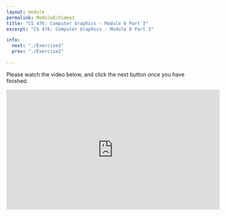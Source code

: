 ```yaml
---
layout: module
permalink: Module8/Video3
title: "CS 476: Computer Graphics - Module 8 Part 3"
excerpt: "CS 476: Computer Graphics - Module 8 Part 3"

info:
  next: "./Exercise3"
  prev: "./Exercise2"
  
---
```


Please watch the video below, and click the next button once you have finished. 

<iframe width="560" height="315" src="https://www.youtube.com/embed/EKM7yvr3Vyg" frameborder="0" allow="accelerometer; autoplay; clipboard-write; encrypted-media; gyroscope; picture-in-picture" allowfullscreen></iframe>